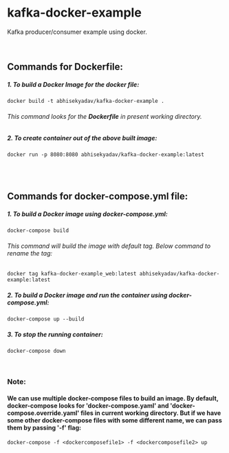 # kafka-docker-example
Kafka producer/consumer example using docker.

<br/>

## Commands for Dockerfile:

##### 1. To build a Docker Image for the docker file:

`docker build -t abhisekyadav/kafka-docker-example .`

###### This command looks for the **Dockerfile** in present working directory.

##### 2. To create container out of the above built image:

`docker run -p 8080:8080 abhisekyadav/kafka-docker-example:latest`


<br/>
<br/>

## Commands for docker-compose.yml file:

##### 1. To build a Docker image using docker-compose.yml:

`docker-compose build`

###### This command will build the image with default tag. Below command to rename the tag:

`docker tag kafka-docker-example_web:latest abhisekyadav/kafka-docker-example:latest`


##### 2. To build a Docker image and run the container using docker-compose.yml:

`docker-compose up --build`

##### 3. To stop the running container: 

`docker-compose down`

<br/>

### Note:
 
#### We can use multiple docker-compose files to build an image. By default, docker-compose looks for 'docker-compose.yaml' and 'docker-compose.override.yaml' files in current working directory. But if we have some other docker-compose files with some different name, we can pass them by passing '-f' flag:
    
`docker-compose -f <dockercomposefile1> -f <dockercomposefile2> up` 
